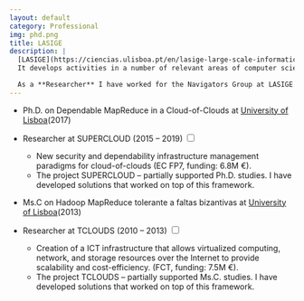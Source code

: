```yaml
---
layout: default
category: Professional
img: phd.png
title: LASIGE
description: |
  [LASIGE](https://ciencias.ulisboa.pt/en/lasige-large-scale-informatics-systems-laboratory) is a research unit of the Department of Computer Science and Engineering (DI) of the University of Lisbon (ULisboa), Faculty of Sciences (FCUL).
  It develops activities in a number of relevant areas of computer science and engineering (CSE), including: Security and dependability (Navigators Group).

  As a **Researcher** I have worked for the Navigators Group at LASIGE on Fault Tolerance and Dependibility. I have 7+ YoE in national an european research projects, and I am the author of several international research papers.
---
```


<div class="highlight">
  <ul>
    <li>Ph.D. on Dependable MapReduce in a Cloud-of-Clouds at <a href="https://https://www.ulisboa.pt/">University of Lisboa</a><span class="btn-xs">(2017)</span></li>
  </ul>
</div>

- Researcher at SUPERCLOUD <span class="btn-xs">(2015 – 2019)</span>
  <input type="checkbox" class="read-more-state" id="post-academia-1" />
  <label for="post-academia-1" class="btn-link btn-xs read-more-trigger"></label>
  <div class="read-more-target small">
    <ul>
      <li>New security and dependability infrastructure management paradigms for cloud-of-clouds (EC FP7, funding: 6.8M &euro;).</li>
      <li>The project SUPERCLOUD – partially supported Ph.D. studies. I have developed solutions that worked on top of this framework.</li>
    </ul>
  </div>

- Ms.C on Hadoop MapReduce tolerante a faltas bizantivas at <a href="https://https://www.ulisboa.pt/">University of Lisboa</a><span class="btn-xs">(2013)</span>
  
- Researcher at TCLOUDS <span class="btn-xs">(2010 – 2013)</span>
  <input type="checkbox" class="read-more-state" id="post-academia-2" />
  <label for="post-academia-2" class="btn-link btn-xs read-more-trigger"></label>
  <div class="read-more-target small">
    <ul>
      <li>Creation of a ICT infrastructure that allows virtualized computing, network, and storage resources over the Internet to provide scalability and cost-efficiency. (FCT, funding: 7.5M &euro;).</li>
      <li>The project TCLOUDS – partially supported Ms.C. studies. I have developed solutions that worked on top of this framework.</li>
    </ul>
  </div>
